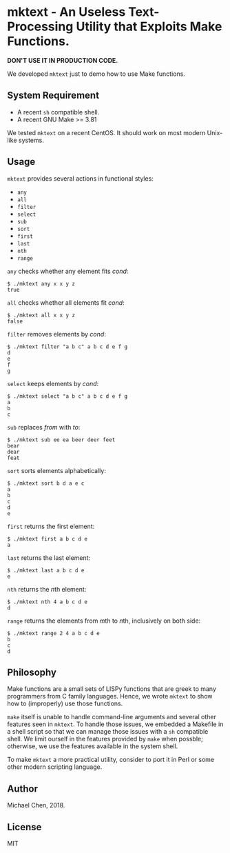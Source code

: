 # mktext - An Useless Text-Processing Utility that Exploits Make Functions.

**DON'T USE IT IN PRODUCTION CODE.**

We developed `mktext` just to demo how to use Make functions.

## System Requirement

* A recent `sh` compatible shell.
* A recent GNU Make >= 3.81

We tested `mktext` on a recent CentOS. It should work on most modern Unix-like systems.

## Usage

`mktext` provides several actions in functional styles:

* `any`
* `all`
* `filter`
* `select`
* `sub`
* `sort`
* `first`
* `last`
* `nth`
* `range`

`any` checks whether any element fits *cond*:

```
$ ./mktext any x x y z
true
```

`all` checks whether all elements fit *cond*:

```
$ ./mktext all x x y z
false
```

`filter` removes elements by *cond*:

```
$ ./mktext filter "a b c" a b c d e f g
d
e
f
g
```

`select` keeps elements by *cond*:

```
$ ./mktext select "a b c" a b c d e f g
a
b
c
```

`sub` replaces *from* with *to*:

```
$ ./mktext sub ee ea beer deer feet
bear
dear
feat
```

`sort` sorts elements alphabetically:

```
$ ./mktext sort b d a e c
a
b
c
d
e
```

`first` returns the first element:

```
$ ./mktext first a b c d e
a
```

`last` returns the last element:

```
$ ./mktext last a b c d e
e
```

`nth` returns the *n*th element:

```
$ ./mktext nth 4 a b c d e
d
```

`range` returns the elements from *m*th to *n*th, inclusively on both side:

```
$ ./mktext range 2 4 a b c d e
b
c
d
```

## Philosophy

Make functions are a small sets of LISPy functions that are greek to many programmers from C family languages. Hence, we wrote `mktext` to show how to (improperly) use those functions.

`make` itself is unable to handle command-line arguments and several other features seen in `mktext`. To handle those issues, we embedded a Makefile in a shell script so that we can manage those issues with a `sh` compatible shell. We limit ourself in the features provided by `make` when possble; otherwise, we use the features available in the system shell.

To make `mktext` a more practical utility, consider to port it in Perl or some other modern scripting language.

## Author

Michael Chen, 2018.

## License

MIT
